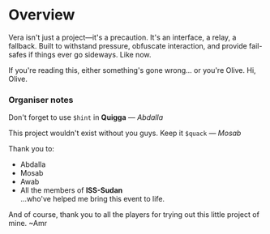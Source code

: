 # Overview
Vera isn't just a project—it's a precaution. It's an interface, a relay, a fallback. Built to withstand pressure, obfuscate interaction, and provide fail-safes if things ever go sideways. Like now.

If you're reading this, either something's gone wrong... or you're Olive.
Hi, Olive.

### Organiser notes
Don't forget to use `$hint` in **Quigga** — *Abdalla*

This project wouldn't exist without you guys. Keep it `$quack` — *Mosab*

Thank you to:
- Abdalla
- Mosab
- Awab
- All the members of **ISS-Sudan**  
...who've helped me bring this event to life.

And of course, thank you to all the players for trying out this little project of mine. ~Amr
